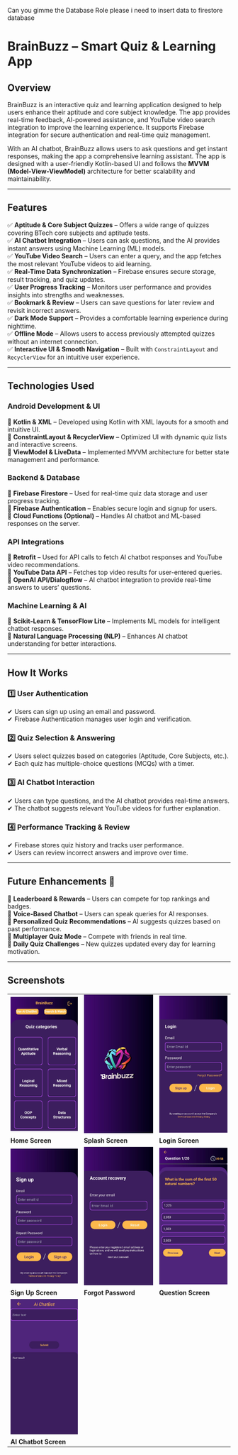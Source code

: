 Can you gimme the Database Role please i need to insert data to firestore database
 
 # BrainBuzz – Smart Quiz & Learning App

## Overview
BrainBuzz is an interactive quiz and learning application designed to help users enhance their aptitude and core subject knowledge. The app provides real-time feedback, AI-powered assistance, and YouTube video search integration to improve the learning experience. It supports Firebase integration for secure authentication and real-time quiz management.

With an AI chatbot, BrainBuzz allows users to ask questions and get instant responses, making the app a comprehensive learning assistant. The app is designed with a user-friendly Kotlin-based UI and follows the **MVVM (Model-View-ViewModel)** architecture for better scalability and maintainability.

---

## Features
✅ **Aptitude & Core Subject Quizzes** – Offers a wide range of quizzes covering BTech core subjects and aptitude tests.  
✅ **AI Chatbot Integration** – Users can ask questions, and the AI provides instant answers using Machine Learning (ML) models.  
✅ **YouTube Video Search** – Users can enter a query, and the app fetches the most relevant YouTube videos to aid learning.  
✅ **Real-Time Data Synchronization** – Firebase ensures secure storage, result tracking, and quiz updates.  
✅ **User Progress Tracking** – Monitors user performance and provides insights into strengths and weaknesses.  
✅ **Bookmark & Review** – Users can save questions for later review and revisit incorrect answers.  
✅ **Dark Mode Support** – Provides a comfortable learning experience during nighttime.  
✅ **Offline Mode** – Allows users to access previously attempted quizzes without an internet connection.  
✅ **Interactive UI & Smooth Navigation** – Built with `ConstraintLayout` and `RecyclerView` for an intuitive user experience.

---

## Technologies Used

### **Android Development & UI**
🔹 **Kotlin & XML** – Developed using Kotlin with XML layouts for a smooth and intuitive UI.  
🔹 **ConstraintLayout & RecyclerView** – Optimized UI with dynamic quiz lists and interactive screens.  
🔹 **ViewModel & LiveData** – Implemented MVVM architecture for better state management and performance.

### **Backend & Database**
🔹 **Firebase Firestore** – Used for real-time quiz data storage and user progress tracking.  
🔹 **Firebase Authentication** – Enables secure login and signup for users.  
🔹 **Cloud Functions (Optional)** – Handles AI chatbot and ML-based responses on the server.

### **API Integrations**
🔹 **Retrofit** – Used for API calls to fetch AI chatbot responses and YouTube video recommendations.  
🔹 **YouTube Data API** – Fetches top video results for user-entered queries.  
🔹 **OpenAI API/Dialogflow** – AI chatbot integration to provide real-time answers to users’ questions.

### **Machine Learning & AI**
🔹 **Scikit-Learn & TensorFlow Lite** – Implements ML models for intelligent chatbot responses.  
🔹 **Natural Language Processing (NLP)** – Enhances AI chatbot understanding for better interactions.

---

## How It Works

### 1️⃣ User Authentication
✔ Users can sign up using an email and password.  
✔ Firebase Authentication manages user login and verification.

### 2️⃣ Quiz Selection & Answering
✔ Users select quizzes based on categories (Aptitude, Core Subjects, etc.).  
✔ Each quiz has multiple-choice questions (MCQs) with a timer.

### 3️⃣ AI Chatbot Interaction
✔ Users can type questions, and the AI chatbot provides real-time answers.  
✔ The chatbot suggests relevant YouTube videos for further explanation.

### 4️⃣ Performance Tracking & Review
✔ Firebase stores quiz history and tracks user performance.  
✔ Users can review incorrect answers and improve over time.

---

## Future Enhancements 🚀
🔹 **Leaderboard & Rewards** – Users can compete for top rankings and badges.  
🔹 **Voice-Based Chatbot** – Users can speak queries for AI responses.  
🔹 **Personalized Quiz Recommendations** – AI suggests quizzes based on past performance.  
🔹 **Multiplayer Quiz Mode** – Compete with friends in real time.  
🔹 **Daily Quiz Challenges** – New quizzes updated every day for learning motivation.

---
## Screenshots

<div align="center">

<table>
  <tr>
    <td><img src="screenshots/Home screen.jpg" width="200"></td>
    <td><img src="screenshots/Splash screen.jpg" width="200"></td>
    <td><img src="screenshots/Login Screen.jpg" width="200"></td>
  </tr>
  <tr>
    <td><b>Home Screen</b></td>
    <td><b>Splash Screen</b></td>
    <td><b>Login Screen</b></td>
  </tr>
  <tr>
    <td><img src="screenshots/Sign up screen.jpg" width="200"></td>
    <td><img src="screenshots/Forgot password screen.jpg" width="200"></td>
    <td><img src="screenshots/Question Screen.jpg" width="200"></td>
  </tr>
  <tr>
    <td><b>Sign Up Screen</b></td>
    <td><b>Forgot Password</b></td>
    <td><b>Question Screen</b></td>
  </tr>
  <tr>
    <td><img src="screenshots/Ai chatBot Screen.jpg" width="200"></td>
  </tr>
  <tr>
    <td><b>AI Chatbot Screen</b></td>
  </tr>
</table>

</div>


